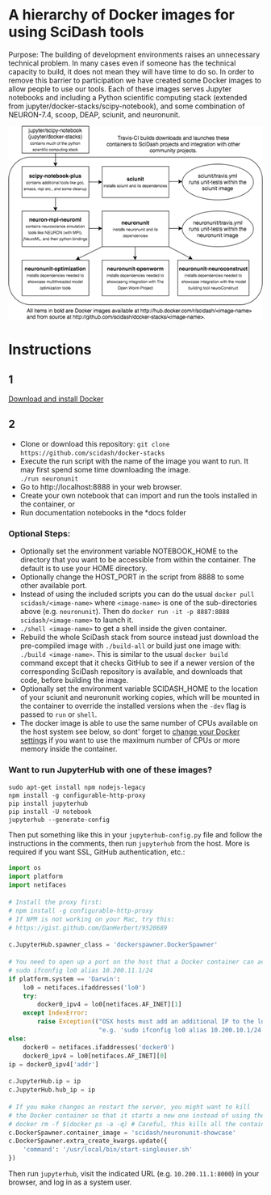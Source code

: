 # A hierarchy of Docker images for using SciDash tools

Purpose: The building of development environments raises an unnecessary technical problem. In many cases even if someone has the technical capacity to build, it does not mean they will have time to do so. In order to remove this barrier to participation we have created some Docker images to allow people to use our tools. Each of these images serves Jupyter notebooks and including a Python scientific computing stack (extended from jupyter/docker-stacks/scipy-notebook), and some combination of NEURON-7.4, scoop, DEAP, sciunit, and neuronunit.

![Docker container hierarchy](https://github.com/scidash/assets/blob/master/mockups/Containerization%20and%20Continuous%20Integration%20Workflow.png)

# Instructions

## 1
[Download and install Docker](https://www.docker.com/community-edition#/download)

## 2 
- Clone or download this repository:
`git clone https://github.com/scidash/docker-stacks`
- Execute the run script with the name of the image you want to run. 
It may first spend some time downloading the image.  
`./run neuronunit`
- Go to http://localhost:8888 in your web browser.
- Create your own notebook that can import and run the tools installed in the container, or
- Run documentation notebooks in the \*docs folder

### Optional Steps:
- Optionally set the environment variable NOTEBOOK_HOME to the directory that you want to be accessible from within the container.  The default is to use your HOME directory.  
- Optionally change the HOST_PORT in the script from 8888 to some other available port.  
- Instead of using the included scripts you can do the usual `docker pull scidash/<image-name>` where `<image-name>` is one of the sub-directories above (e.g. `neuronunit`).  Then do `docker run -it -p 8887:8888 scidash/<image-name>` to launch it.  
- `./shell <image-name>` to get a shell inside the given container.  
- Rebuild the whole SciDash stack from source instead just download the pre-compiled image with
`./build-all` or build just one image with:
`./build <image-name>`. This is similar to the usual `docker build` command except that it checks GitHub to see if a newer version of the corresponding SciDash repository is available, and downloads that code, before building the image.  
- Optionally set the environment variable SCIDASH_HOME to the location of your sciunit and neuronunit working copies, which will be mounted in the container to override the installed versions when the `-dev` flag is passed to `run` or `shell`.
- The docker image is able to use the same number of CPUs available on the host system see below, so dont' forget to [change your Docker settings](http://stackoverflow.com/questions/20123823/how-does-docker-use-cpu-cores-from-its-host-operating-system) if you want to use the maximum number of CPUs or more memory inside the container.

### Want to run JupyterHub with one of these images?  
```
sudo apt-get install npm nodejs-legacy
npm install -g configurable-http-proxy
pip install jupyterhub
pip install -U notebook
jupyterhub --generate-config
```
Then put something like this in your `jupyterhub-config.py` file and follow the instructions in the comments, then run `jupyterhub` from the host.  More is required if you want SSL, GitHub authentication, etc.:  
```python
import os
import platform
import netifaces

# Install the proxy first:
# npm install -g configurable-http-proxy
# If NPM is not working on your Mac, try this:  
# https://gist.github.com/DanHerbert/9520689

c.JupyterHub.spawner_class = 'dockerspawner.DockerSpawner'

# You need to open up a port on the host that a Docker container can access:
# sudo ifconfig lo0 alias 10.200.11.1/24
if platform.system == 'Darwin':
    lo0 = netifaces.ifaddresses('lo0')
    try:
        docker0_ipv4 = lo0[netifaces.AF_INET][1]
    except IndexError:
        raise Exception(("OSX hosts must add an additional IP to the loopback interface that the Docker container can access, "
                         "e.g. 'sudo ifconfig lo0 alias 10.200.10.1/24'"))
else:
    docker0 = netifaces.ifaddresses('docker0')
    docker0_ipv4 = lo0[netifaces.AF_INET][0]
ip = docker0_ipv4['addr']

c.JupyterHub.ip = ip
c.JupyterHub.hub_ip = ip

# If you make changes an restart the server, you might want to kill 
# the Docker container so that it starts a new one instead of using the old one:
# docker rm -f $(docker ps -a -q) # Careful, this kills all the containers. 
c.DockerSpawner.container_image = 'scidash/neuronunit-showcase'
c.DockerSpawner.extra_create_kwargs.update({
    'command': '/usr/local/bin/start-singleuser.sh'
})
```
Then run `jupyterhub`, visit the indicated URL (e.g. `10.200.11.1:8000`) in your browser, and log in as a system user.  
